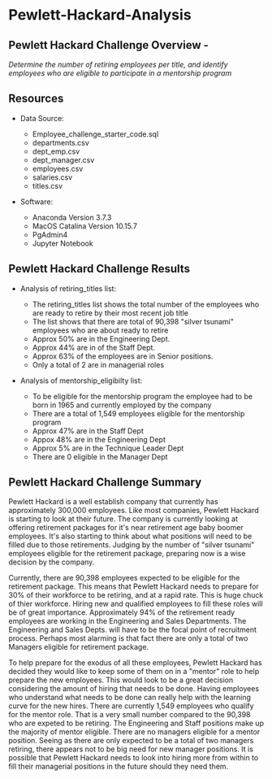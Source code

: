 # Pewlett-Hackard-Analysis

## Pewlett Hackard Challenge Overview - 
*Determine the number of retiring employees per title, and identify employees who are eligible to participate in a mentorship program*

## Resources
- Data Source:
    - Employee_challenge_starter_code.sql
    - departments.csv
    - dept_emp.csv
    - dept_manager.csv
    - employees.csv
    - salaries.csv
    - titles.csv

- Software: 
    - Anaconda Version 3.7.3
    - MacOS Catalina Version 10.15.7
    - PgAdmin4
    - Jupyter Notebook 

## Pewlett Hackard Challenge Results

- Analysis of retiring_titles list:
    - The retiring_titles list shows the total number of the employees who are ready to retire by their most recent job title
    - The list shows that there are total of 90,398 "silver tsunami" employees who are about ready to retire
    - Approx 50% are in the Engineering Dept.
    - Approx 44% are in of the Staff Dept.
    - Approx 63% of the employees are in Senior positions.
    - Only a total of 2 are in managerial roles
    
- Analysis of mentorship_eligibilty list:
    - To be eligible for the mentorship program the employee had to be born in 1965 and currently employed by the company
    - There are a total of 1,549 employees eligible for the mentorship program
    - Approx 47% are in the Staff Dept
    - Appox 48% are in the Engineering Dept
    - Approx 5% are in the Technique Leader Dept
    - There are 0 eligible in the Manager Dept
    
## Pewlett Hackard Challenge Summary

Pewlett Hackard is a well establish company that currently has approximately 300,000 employees.  Like most companies, Pewlett Hackard is starting to look at their future. The company is currently looking at offering retirement packages for it's near retirement age baby boomer employees.  It's also starting to think about what positions will need to be filled due to those retirements.  Judging by the number of "silver tsunami" employees eligible for the retirement package, preparing now is a wise decision by the company.  

Currently, there are 90,398 employees expected to be eligible for the retirement package. This means that Pewlett Hackard needs to prepare for 30% of their workforce to be retiring, and at a rapid rate.  This is huge chuck of thier workforce. Hiring new and qualified employees to fill these roles will be of great importance. Approximately 94% of the retirement ready employees are working in the Engineering and Sales Departments. The Engineering and Sales Depts. will have to be the focal point of recruitment process. Perhaps most alarming is that fact there are only a total of two Managers eligible for retirement package. 

To help prepare for the exodus of all these employees, Pewlett Hackard has decided they would like to keep some of them on in a "mentor" role to help prepare the new employees. This would look to be a great decision considering the amount of hiring that needs to be done.  Having employees who understand what needs to be done can really help with the learning curve for the new hires.  There are currently 1,549 employees who qualify for the mentor role. That is a very small number compared to the 90,398 who are expeted to be retiring. The Engineering and Staff positions make up the majority of mentor eligible. There are no managers eligible for a mentor position.  Seeing as there are only expected to be a total of two managers retiring, there appears not to be big need for new manager positions. It is possible that Pewlett Hackard needs to look into hiring more from within to fill their managerial positions in the future should they need them. 
